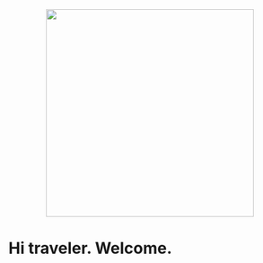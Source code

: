 <div id="header" align="center">
      <img src="https://media.giphy.com/media/1yld7nW3oQ2IyRubUm/giphy.gif" width="370"/>
</div>
<body>
      <h1>Hi traveler. Welcome.
      <img src="https://media.giphy.com/media/7z6UweIr1Ae9ytT1tQ/giphy.gif" width="10px"/>
      </h1>
</body>
